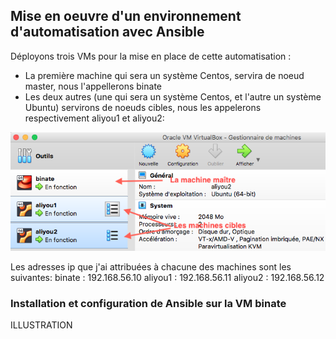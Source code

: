  ## Mise en oeuvre d'un environnement d'automatisation avec Ansible
 
 Déployons trois VMs pour la mise en place de cette automatisation :
 - La première machine qui sera un système Centos, servira de noeud master, nous l'appellerons binate
 - Les deux autres (une qui sera un système Centos, et l'autre un système Ubuntu) servirons de noeuds cibles, nous les appelerons respectivement aliyou1 et aliyou2:
 
<img src="https://raw.githubusercontent.com/abiForSofteam/ANSIBLE/main/VMs.png" />

Les adresses ip que j'ai attribuées à chacune des machines sont les suivantes:
binate  : 192.168.56.10
aliyou1 : 192.168.56.11
aliyou2 : 192.168.56.12




### Installation et configuration de Ansible sur la VM binate

ILLUSTRATION
